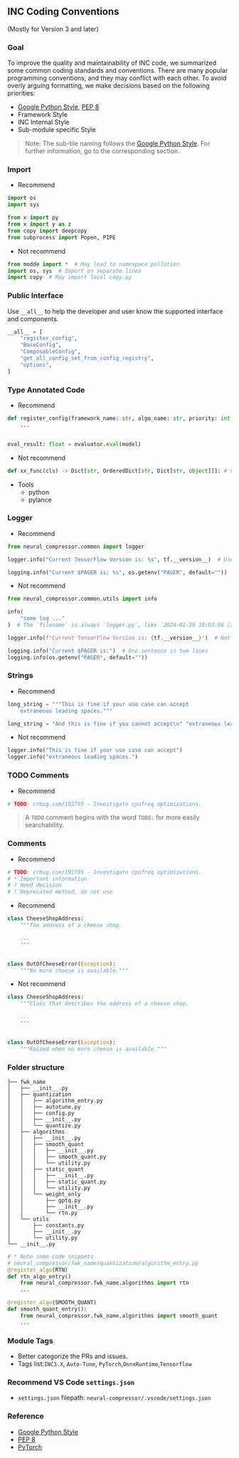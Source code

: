 ## INC Coding Conventions

 (Mostly for Version 3 and later)

### Goal

To improve the quality and maintainability of INC code, we summarized some common coding standards and conventions.
There are many popular programming conventions, and they may conflict with each other. To avoid overly arguing formatting, we make decisions based on the following priorities:

- [Google Python Style](https://google.github.io/styleguide/pyguide.html#s3.8-comments-and-docstrings), [PEP 8](https://peps.python.org/pep-0008/)
- Framework Style
- INC Internal Style
- Sub-module specific Style

> Note: The sub-tile naming follows the [Google Python Style](https://google.github.io/styleguide/pyguide.html#s3.8-comments-and-docstrings). For further information, go to the corresponding section.

### Import

- Recommend

```python
import os
import sys

from x import py
from x import y as z
from copy import deepcopy
from subprocess import Popen, PIPE
```

- Not recommend

```python
from modde import *  # May lead to namespace pollution
import os, sys  # Import on separate lines
import copy  # May import local copy.py
```



### Public Interface

Use `__all__` to help the developer and user know the supported interface and components.

```python
__all__ = [
    "register_config",
    "BaseConfig",
    "ComposableConfig",
    "get_all_config_set_from_config_registry",
    "options",
]
```



### Type Annotated Code

- Recommend

```python
def register_config(framework_name: str, algo_name: str, priority: int = 0) -> Callable[..., Any]:
    ...


eval_result: float = evaluator.eval(model)
```

- Not recommend

```python
def xx_func(cls) -> Dict[str, OrderedDict[str, Dict[str, object]]]: # Can't improve the readability
```

- Tools
  - python
  - pylance

### Logger

- Recommend

```python
from neural_compressor.common import logger

logger.info("Current TensorFlow Version is: %s", tf.__version__)  # Use a pattern-string (with %-placeholders)

logging.info("Current $PAGER is: %s", os.getenv("PAGER", default=""))  # Better readability
```

- Not recommend

```python
from neural_compressor.common.utils import info

info(
    "some log ..."
)  # The `filename` is always `logger.py`, like `2024-01-28 10:03:56 [INFO][logger.py:116] some log ...`

logger.info(f"Current TensorFlow Version is: {tf.__version__}")  # Not use f-string

logging.info("Current $PAGER is:")  # One sentence in two lines
logging.info(os.getenv("PAGER", default=""))
```



### Strings

- Recommend

```python
long_string = """This is fine if your use case can accept
	extraneous leading spaces."""

long_string = "And this is fine if you cannot accept\n" "extraneous leading spaces."
```



- Not recommend

```python
logger.info("This is fine if your use case can accept")
logger.info("extraneous leading spaces.")
```



### TODO Comments

- Recommend

```python
# TODO: crbug.com/192795 - Investigate cpufreq optimizations.
```

> A `TODO` comment begins with the word `TODO:` for more easily searchability.



### Comments

- Recommend

```python
# TODO: crbug.com/192795 - Investigate cpufreq optimizations.
# * Important information
# ? Need decision
# ! Deprecated method, do not use
```



- Recommend

```python
class CheeseShopAddress:
    """The address of a cheese shop.

    ...
    """


class OutOfCheeseError(Exception):
    """No more cheese is available."""
```

- Not recommend

```python
class CheeseShopAddress:
    """Class that describes the address of a cheese shop.

    ...
    """


class OutOfCheeseError(Exception):
    """Raised when no more cheese is available."""
```



### Folder structure

```shell
├── fwk_name
│   ├── __init__.py
│   ├── quantization
│   │   ├── algorithm_entry.py
│   │   ├── autotune.py
│   │   ├── config.py
│   │   ├── __init__.py
│   │   └── quantize.py
│   ├── algorithms
│   │   ├── __init__.py
│   │   ├── smooth_quant
│   │   │   ├── __init__.py
│   │   │   ├── smooth_quant.py
│   │   │   └── utility.py
│   │   ├── static_quant
│   │   │   ├── __init__.py
│   │   │   ├── static_quant.py
│   │   │   └── utility.py
│   │   └── weight_only
│   │       ├── gptq.py
│   │       ├── __init__.py
│   │       └── rtn.py
│   └── utils
│       ├── constants.py
│       ├── __init__.py
│       └── utility.py
└── __init__.py
```

```python
# * Note some code snippets
# neural_compressor/fwk_name/quantization/algorithm_entry.py
@register_algo(RTN)
def rtn_algo_entry()
    from neural_compressor.fwk_name.algorithms import rtn
    ...

@register_algo(SMOOTH_QUANT)
def smooth_quant_entry():
    from neural_compressor.fwk_name.algorithms import smooth_quant
    ...

```



### Module Tags

- Better categorize the PRs and issues.
- Tags list:`INC3.X`, `Auto-Tune`, `PyTorch`,`OnnxRuntime`,`Tensorflow`



### Recommend VS Code `settings.json`
- `settings.json` filepath: `neural-compressor/.vscode/settings.json`


### Reference

- [Google Python Style](https://google.github.io/styleguide/pyguide.html#s3.8-comments-and-docstrings)
- [PEP 8](https://peps.python.org/pep-0008/)
- [PyTorch](https://github.com/pytorch/pytorch)
